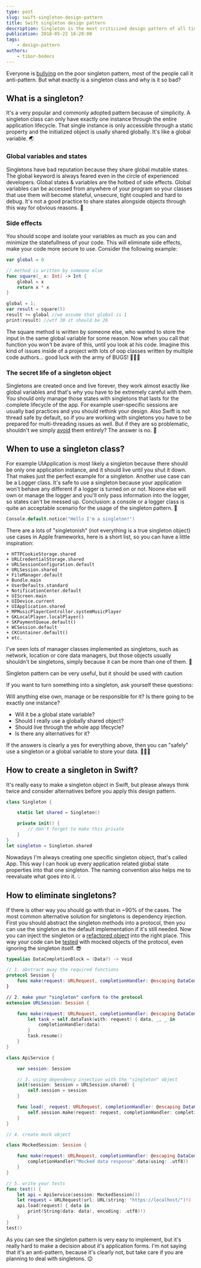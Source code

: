 ```yaml
---
type: post
slug: swift-singleton-design-pattern
title: Swift singleton design pattern
description: Singleton is the most criticized design pattern of all time. Learn the proper way of using Swift singleton classes inside iOS projects.
publication: 2018-05-22 16:20:00
tags: 
    - design-pattern
authors:
    - tibor-bodecs
---
```


Everyone is [bullying](https://www.swiftbysundell.com/posts/avoiding-singletons-in-swift) on the poor singleton pattern, most of the people call it anti-pattern. But what exactly is a singleton class and why is it so bad?


## What is a singleton?

It's a very popular and commonly adopted pattern because of simplicity. A singleton class can only have exactly one instance through the entire application lifecycle. That single instance is only accessible through a static property and the initialized object is usally shared globally. It's like a global variable. 🌏

### Global variables and states

Singletons have bad reputation because they share global mutable states. The global keyword is always feared even in the circle of experienced developers. Global states & variables are the hotbed of side effects. Global variables can be accessed from anywhere of your program so your classes that use them will become stateful, unsecure, tight coupled and hard to debug. It's not a good practice to share states alongside objects through this way for obvious reasons. 🤮

### Side effects

You should scope and isolate your variables as much as you can and minimize the statefullness of your code. This will eliminate side effects, make your code more secure to use. Consider the following example:

```swift
var global = 0

// method is written by someone else
func square(_ x: Int) -> Int {
    global = x
    return x * x
}

global = 1;
var result = square(5)
result += global //we assume that global is 1
print(result) //wtf 30 it should be 26
```

The square method is written by someone else, who wanted to store the input in the same global variable for some reason. Now when you call that function you won't be avare of this, until you look at his code. Imagine this kind of issues inside of a project with lots of oop classes written by multiple code authors... good luck with the army of BUGS! 🐛🐛🐛

### The secret life of a singleton object

Singletons are created once and live forever, they work almost exactly like global variables and that's why you have to be extremely careful with them. You should only manage those states with singletons that lasts for the complete lifecycle of the app. For example user-specific sessions are usually bad practices and you should rethink your design. Also Swift is not thread safe by default, so if you are working with singletons you have to be prepared for multi-threading issues as well. But if they are so problematic, shouldn't we simply [avoid](https://www.objc.io/issues/13-architecture/singletons/) them entirely? The answer is no. 🚫


## When to use a singleton class?

For example UIApplication is most likely a singleton because there should be only one application instance, and it should live until you shut it down. That makes just the perfect example for a singleton. Another use case can be a Logger class. It's safe to use a singleton because your application won't behave any different if a logger is turned on or not. Noone else will own or manage the logger and you'll only pass information into the logger, so states can't be messed up. Conclusion: a console or a logger class is quite an acceptable scenario for the usage of the singleton pattern. 👏


```swift
Console.default.notice("Hello I'm a singleton!")
```

There are a lots of "singletonish" (not everything is a true singleton object) use cases in Apple frameworks, here is a short list, so you can have a little inspiration:

    + HTTPCookieStorage.shared
    + URLCredentialStorage.shared
    + URLSessionConfiguration.default
    + URLSession.shared
    + FileManager.default
    + Bundle.main
    + UserDefaults.standard
    + NotificationCenter.default
    + UIScreen.main
    + UIDevice.current
    + UIApplication.shared
    + MPMusicPlayerController.systemMusicPlayer
    + GKLocalPlayer.localPlayer()
    + SKPaymentQueue.default()
    + WCSession.default
    + CKContainer.default()
    + etc.

I've seen lots of manager classes implemented as singletons, such as network, location or core data managers, but those objects usually shouldn't be singletons, simply because it can be more than one of them. 💩

Singleton pattern can be very useful, but it should be used with caution

If you want to turn something into a singleton, ask yourself these questions:

Will anything else own, manage or be responsible for it?
Is there going to be exactly one instance?

- Will it be a global state variable?
- Should I really use a globally shared object?
- Should live through the whole app lifecycle?
- Is there any alternatives for it?

If the answers is clearly a yes for everything above, then you can "safely" use a singleton or a global variable to store your data. 🎉🎉🎉


## How to create a singleton in Swift?

It's really easy to make a singleton object in Swift, but please always think twice and consider alternatives before you apply this design pattern.

```swift
class Singleton {

    static let shared = Singleton()

    private init() {
        // don't forget to make this private
    }
}
let singleton = Singleton.shared
```

Nowadays I'm always creating one specific singleton object, that's called App. This way I can hook up every application related global state properties into that one singleton. The naming convention also helps me to reevaluate what goes into it. 💡

## How to eliminate singletons?

If there is other way you should go with that in ~90% of the cases. The most common alternative solution for singletons is dependency injection. First you should abstract the singleton methods into a protocol, then you can use the singleton as the default implementation if it's still needed. Now you can inject the singleton or a [refactored object](https://www.jessesquires.com/blog/refactoring-singletons-in-swift/) into the right place. This way your code can be [tested](https://www.swiftbysundell.com/posts/testing-swift-code-that-uses-system-singletons-in-3-easy-steps) with mocked objects of the protocol, even ignoring the singleton itself. 😎

```swift
typealias DataCompletionBlock = (Data?) -> Void

// 1. abstract away the required functions
protocol Session {
    func make(request: URLRequest, completionHandler: @escaping DataCompletionBlock)
}

// 2. make your "singleton" conform to the protocol
extension URLSession: Session {

    func make(request: URLRequest, completionHandler: @escaping DataCompletionBlock) {
        let task = self.dataTask(with: request) { data, _, _ in
            completionHandler(data)
        }
        task.resume()
    }
}

class ApiService {

    var session: Session

    // 3. using dependency injection with the "singleton" object
    init(session: Session = URLSession.shared) {
        self.session = session
    }

    func load(_ request: URLRequest, completionHandler: @escaping DataCompletionBlock) {
        self.session.make(request: request, completionHandler: completionHandler)
    }
}

// 4. create mock object

class MockedSession: Session {

    func make(request: URLRequest, completionHandler: @escaping DataCompletionBlock) {
        completionHandler("Mocked data response".data(using: .utf8))
    }
}

// 5. write your tests
func test() {
    let api = ApiService(session: MockedSession())
    let request = URLRequest(url: URL(string: "https://localhost/")!)
    api.load(request) { data in
        print(String(data: data!, encoding: .utf8)!)
    }
}
test()
```

As you can see the singleton pattern is very easy to implement, but it's really hard to make a decision about it's application forms. I'm not saying that it's an anti-pattern, because it's clearly not, but take care if you are planning to deal with singletons. 😉



